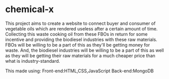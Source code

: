 # chemical-x
This project aims to create a website to connect buyer and consumer of vegetable oils which are rendered useless 
after a certain amount of time.
Collecting this waste cooking oil from these FBOs in return for some incentive and providing the biodiesel industries with
these raw materials. FBOs will be willing to be a part of this as they'll be getting money for waste.
And, the biodiesel industries will be willing to be a part of this as well as they will be getting their raw materials for a 
much cheaper price than what is industry-standard.

This made using:
Front-end:HTML,CSS,JavaScript
Back-end:MongoDB
